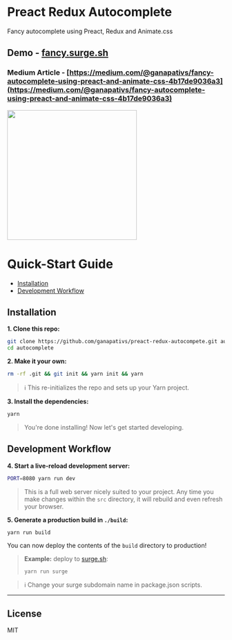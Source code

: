# Preact Redux Autocomplete

Fancy autocomplete using Preact, Redux and Animate.css


## Demo - [fancy.surge.sh](https://fancy.surge.sh)

### Medium Article - [https://medium.com/@ganapativs/fancy-autocomplete-using-preact-and-animate-css-4b17de9036a3](https://medium.com/@ganapativs/fancy-autocomplete-using-preact-and-animate-css-4b17de9036a3)

<img src="https://cdn-images-1.medium.com/max/1600/1*KLOszGGY4kl3CL4HMiyFaA.gif" width="300" />

# Quick-Start Guide

- [Installation](#installation)
- [Development Workflow](#development-workflow)


## Installation

**1. Clone this repo:**

```sh
git clone https://github.com/ganapativs/preact-redux-autocompete.git autocomplete
cd autocomplete
```


**2. Make it your own:**

```sh
rm -rf .git && git init && yarn init && yarn
```

> :information_source: This re-initializes the repo and sets up your Yarn project.


**3. Install the dependencies:**

```sh
yarn
```

> You're done installing! Now let's get started developing.



## Development Workflow


**4. Start a live-reload development server:**

```sh
PORT=8080 yarn run dev
```

> This is a full web server nicely suited to your project. Any time you make changes within the `src` directory, it will rebuild and even refresh your browser.


**5. Generate a production build in `./build`:**

```sh
yarn run build
```

You can now deploy the contents of the `build` directory to production!

> **Example:** deploy to [surge.sh](https://surge.sh):
>
> `yarn run surge`

> :information_source: Change your surge subdomain name in package.json scripts.

---


## License

MIT
